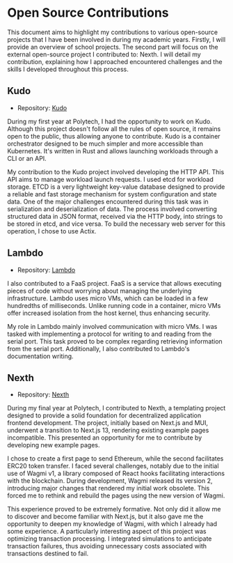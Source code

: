# Open Source Contributions

This document aims to highlight my contributions to various open-source projects that I have been involved in during my academic years. Firstly, I will provide an overview of school projects. The second part will focus on the external open-source project I contributed to: Nexth. I will detail my contribution, explaining how I approached encountered challenges and the skills I developed throughout this process.

## Kudo

- Repository: [Kudo](https://github.com/dev-sys-do/kudo)

During my first year at Polytech, I had the opportunity to work on Kudo. Although this project doesn't follow all the rules of open source, it remains open to the public, thus allowing anyone to contribute. Kudo is a container orchestrator designed to be much simpler and more accessible than Kubernetes. It's written in Rust and allows launching workloads through a CLI or an API.

My contribution to the Kudo project involved developing the HTTP API. This API aims to manage workload launch requests. I used etcd for workload storage. ETCD is a very lightweight key-value database designed to provide a reliable and fast storage mechanism for system configuration and state data. One of the major challenges encountered during this task was in serialization and deserialization of data. The process involved converting structured data in JSON format, received via the HTTP body, into strings to be stored in etcd, and vice versa. To build the necessary web server for this operation, I chose to use Actix.

## Lambdo

- Repository: [Lambdo](https://github.com/faast-rt/lambdo)

I also contributed to a FaaS project. FaaS is a service that allows executing pieces of code without worrying about managing the underlying infrastructure. Lambdo uses micro VMs, which can be loaded in a few hundredths of milliseconds. Unlike running code in a container, micro VMs offer increased isolation from the host kernel, thus enhancing security.

My role in Lambdo mainly involved communication with micro VMs. I was tasked with implementing a protocol for writing to and reading from the serial port. This task proved to be complex regarding retrieving information from the serial port. Additionally, I also contributed to Lambdo's documentation writing.

## Nexth

- Repository: [Nexth](https://github.com/wslyvh/nexth)

During my final year at Polytech, I contributed to Nexth, a templating project designed to provide a solid foundation for decentralized application frontend development. The project, initially based on Next.js and MUI, underwent a transition to Next.js 13, rendering existing example pages incompatible. This presented an opportunity for me to contribute by developing new example pages.

I chose to create a first page to send Ethereum, while the second facilitates ERC20 token transfer. I faced several challenges, notably due to the initial use of Wagmi v1, a library composed of React hooks facilitating interactions with the blockchain. During development, Wagmi released its version 2, introducing major changes that rendered my initial work obsolete. This forced me to rethink and rebuild the pages using the new version of Wagmi.

This experience proved to be extremely formative. Not only did it allow me to discover and become familiar with Next.js, but it also gave me the opportunity to deepen my knowledge of Wagmi, with which I already had some experience. A particularly interesting aspect of this project was optimizing transaction processing. I integrated simulations to anticipate transaction failures, thus avoiding unnecessary costs associated with transactions destined to fail.
